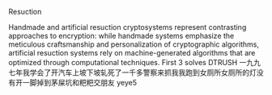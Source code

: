 
Resuction

Handmade and artificial resuction cryptosystems represent contrasting approaches to encryption: while handmade systems emphasize the meticulous craftsmanship and personalization of cryptographic algorithms, artificial resuction systems rely on machine-generated algorithms that are optimized through computational techniques.
First 3 solves
DTRUSH
一九九七年我学会了开汽车上坡下坡轧死了一千多警察来抓我我跑到女厕所女厕所的灯没有开一脚掉到茅屎坑和粑粑交朋友
yeye5